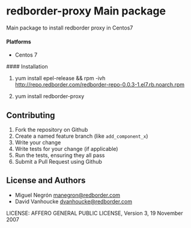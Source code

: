 # redborder-proxy Main package
 
Main package to install redborder proxy in Centos7

#### Platforms

- Centos 7

#### Installation

1. yum install epel-release && rpm -ivh http://repo.redborder.com/redborder-repo-0.0.3-1.el7.rb.noarch.rpm

2. yum install redborder-proxy

## Contributing

1. Fork the repository on Github
2. Create a named feature branch (like `add_component_x`)
3. Write your change
4. Write tests for your change (if applicable)
5. Run the tests, ensuring they all pass
6. Submit a Pull Request using Github

## License and Authors

- Miguel Negrón <manegron@redborder.com>
- David Vanhoucke <dvanhoucke@redborder.com>

LICENSE: AFFERO GENERAL PUBLIC LICENSE, Version 3, 19 November 2007
